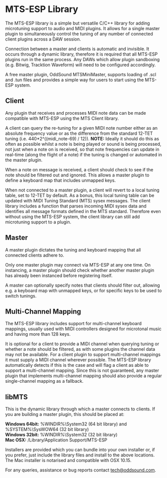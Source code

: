 # MTS-ESP Library

The MTS-ESP library is a simple but versatile C/C++ library for adding microtuning support to audio and MIDI plugins. It allows for a single master plugin to simultaneously control the tuning of any number of connected client plugins across a DAW session.

Connection between a master and clients is automatic and invisible.  It occurs through a dynamic library, therefore it is required that all MTS-ESP plugins run in the same process.  Any DAWs which allow plugin sandboxing (e.g. Bitwig, Tracktion Waveform) will need to be configured accordingly.

A free master plugin, OddSound MTSMiniMaster, supports loading of .scl and .tun files and provides a simple way for users to start using the MTS-ESP system.


## Client

Any plugin that receives and processes MIDI note data can be made compatible with MTS-ESP using the MTS Client library.

A client can query the re-tuning for a given MIDI note number either as an absolute frequency value or as the difference from the standard 12-TET tuning (i.e. 440*2^((midi_note-69) / 12)).   **NOTE:** Ideally it should do this as often as possible whilst a note is being played or sound is being processed, not just when a note on is received, so that note frequencies can update in real-time (along the flight of a note) if the tuning is changed or automated in the master plugin.

When a note on message is received, a client should check to see if the note should be filtered out and ignored.  This allows a master plugin to define a keyboard map that includes unmapped keys.

When not connected to a master plugin, a client will revert to a local tuning table, set to 12-TET by default.  As a bonus, this local tuning table can be updated with MIDI Tuning Standard (MTS) sysex messages.  The client library includes a function that parses incoming MIDI sysex data and identifies all message formats defined in the MTS standard.  Therefore even without using the MTS-ESP system, the client library can still add microtuning support to a plugin.


## Master

A master plugin dictates the tuning and keyboard mapping that all connected clients adhere to.

Only one master plugin may connect via MTS-ESP at any one time.  On instancing, a master plugin should check whether another master plugin has already been instanced before registering itself.

A master can optionally specify notes that clients should filter out, allowing e.g. a keyboard map with unmapped keys, or for specific keys to be used to switch tunings.


## Multi-Channel Mapping

The MTS-ESP library includes support for multi-channel keyboard mappings, usually used with MIDI controllers designed for microtonal music and having more than 128 keys.

It is optional for a client to provide a MIDI channel when querying tuning or whether a note should be filtered, as with some plugins the channel data may not be available.  For a client plugin to support multi-channel mappings it must supply a MIDI channel wherever possible.  The MTS-ESP library automatically detects if this is the case and will flag a client as able to support a multi-channel mapping. Since this is not guaranteed, any master plugin that implements multi-channel mapping should also provide a regular single-channel mapping as a fallback.


## libMTS

This is the dynamic library through which a master connects to clients.  If you are building a master plugin, this should be placed at:

**Windows 64bit:** %WINDIR%\System32 (64 bit library) and %SYSTEM%\SysWOW64 (32 bit library)  
**Windows 32bit:** %WINDIR%\System32 (32 bit library)  
**Mac OSX:** /Library/Application Support/MTS-ESP  

Installers are provided which you can bundle into your own installer or, if you prefer, just include the library files and install to the above locations.  The Mac installer is notarised and compatible with OSX 10.15.


For any queries, assistance or bug reports contact tech@oddsound.com.

